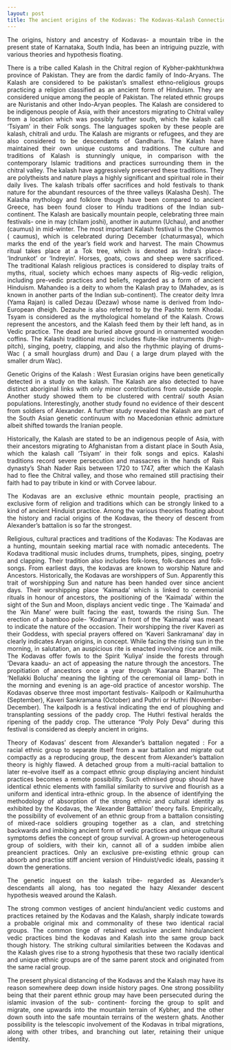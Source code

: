 ```yaml
---
layout: post
title: The ancient origins of the Kodavas: The Kodavas-Kalash Connection: GV Hypothesis
---
```


<p style="text-align: justify">The origins, history and ancestry of Kodavas- a mountain tribe in the present state of
Karnataka, South India, has been an intriguing puzzle, with various theories and
hypothesis floating.</p>

<p style="text-align: justify">There is a tribe called Kalash in the Chitral region of Kybher-pakhtunkhwa province of
Pakistan. They are from the dardic family of Indo-Aryans. The Kalash are considered to
be pakistan’s smallest ethno-religious groups practicing a religion classified as an ancient
form of Hinduism. They are considered unique among the people of Pakistan. The
related ethnic groups are Nuristanis and other Indo-Aryan peoples. The Kalash are
considered to be indigenous people of Asia, with their ancestors migrating to Chitral
valley from a location which was possibly further south, which the kalash call ‘Tsiyam’ in
their Folk songs. The languages spoken by these people are kalash, chitrali and urdu. The
Kalash are migrants or refugees, and they are also considered to be descendants of
Gandharis. The Kalash have maintained their own unique customs and traditions. The
culture and traditions of Kalash is stunningly unique, in comparison with the
contemporary Islamic traditions and practices surrounding them in the chitral valley. The
kalash have aggressively preserved these traditions. They are polytheists and nature
plays a highly significant and spiritual role in their daily lives. The kalash tribals offer
sacrifices and hold festivals to thank nature for the abundant resources of the three
valleys (Kalasha Desh). The Kalasha mythology and folklore though have been compared
to ancient Greece, has been found closer to Hindu traditions of the Indian sub-continent.
The Kalash are basically mountain people, celebrating three main festivals- one in may
(chilam joshi), another in autumn (Uchau), and another (caumus) in mid-winter. The
most important Kalash festival is the Chowmos ( caumus), which is celebrated during
December (chaturmasya), which marks the end of the year’s field work and harvest. The
main Chowmus ritual takes place at a Tok tree, which is denoted as Indra’s place-
‘Indrunkot’ or ‘Indreyin’. Horses, goats, cows and sheep were sacrificed. The traditional
Kalash religious practices is considered to display traits of myths, ritual, society which
echoes many aspects of Rig-vedic religion, including pre-vedic practices and beliefs,
regarded as a form of ancient Hinduism. Mahandeo is a deity to whom the Kalash pray
to (Mahadev, as is known in another parts of the Indian sub-continent). The creator
deity Imra (Yama Rajan) is called Dezau (Dezaw) whose name is derived from Indo-
European dheigh. Dezauhe is also referred to by the Pashto term Khodai. Tsyam is
considered as the mythological homeland of the Kalash. Crows represent the ancestors,
and the Kalash feed them by their left hand, as in Vedic practice. The dead are buried
above ground in ornamented wooden coffins. The Kalashi traditional music includes
flute-like instruments (high-pitch), singing, poetry, clapping, and also the rhythmic
playing of drums- Wac ( a small hourglass drum) and Dau ( a large drum played with the
smaller drum Wac).</p>

<p style="text-align: justify">Genetic Origins of the Kalash : West Eurasian origins have been genetically detected in a
study on the kalash. The Kalash are also detected to have distinct aboriginal links with
only minor contributions from outside people. Another study showed them to be
clustered with central/ south Asian populations. Interestingly, another study found no
evidence of their descent from soldiers of Alexander. A further study revealed the Kalash
are part of the South Asian genetic continuum with no Macedonian ethnic admixture
albeit shifted towards the Iranian people.</p>

<p style="text-align: justify">Historically, the Kalash are stated to be an indigenous people of Asia, with their
ancestors migrating to Afghanistan from a distant place in South Asia, which the kalash
call ‘Tsiyam’ in their folk songs and epics. Kalashi traditions record severe persecution
and massacres in the hands of Rais dynasty’s Shah Nader Rais between 1720 to 1747,
after which the Kalash had to flee the Chitral valley, and those who remained still
practising their faith had to pay tribute in kind or with Corvee labour.</p>

<p style="text-align: justify">The Kodavas are an exclusive ethnic mountain people, practising an exclusive form of
religion and traditions which can be strongly linked to a kind of ancient Hinduist practice.
Among the various theories floating about the history and racial origins of the Kodavas,
the theory of descent from Alexander’s battalion is so far the strongest.</p>

<p style="text-align: justify">Religious, cultural practices and traditions of the Kodavas: The Kodavas are a hunting,
mountain seeking martial race with nomadic antecedents. The Kodava traditional music
includes drums, trumphets, pipes, singing, poetry and clapping. Their tradition also
includes folk-lores, folk-dances and folk-songs. From earliest days, the kodavas are
known to worship Nature and Ancestors. Historically, the Kodavas are worshippers of
Sun. Apparently this trait of worshipping Sun and nature has been handed over since
ancient days. Their worshipping place ‘Kaimada’ which is linked to ceremonial rituals in
honour of ancestors, the positioning of the ‘Kaimada’ within the sight of the Sun and
Moon, displays ancient vedic tinge . The ‘Kaimada’ and the ‘Ain Mane’ were built facing
the east, towards the rising Sun. The erection of a bamboo pole- ‘Kodimara’ in front of
the ‘Kaimada’ was meant to indicate the nature of the occasion. Their worshipping the
river Kaveri as their Goddess, with special prayers offered on ‘Kaveri Sankramana’ day in
clearly indicates Aryan origins, in concept. While facing the rising sun in the morning, in
salutation, an auspicious rite is enacted involving rice and milk. The Kodavas offer fowls
to the Spirit ‘Kuliya’ inside the forests through ‘Devara kaadu- an act of appeasing the
nature through the ancestors. The propitiation of ancestors once a year through
‘Kaarana Bharani’. The ‘Nellakki Bolucha’ meaning the lighting of the ceremonial oil
lamp- both in the morning and evening is an age-old practice of ancestor worship. The
Kodavas observe three most important festivals- Kailpodh or Kailmuhurtha (September),
Kaveri Sankramana (October) and Puthri or Huthri (November-December). The kailpodh
is a festival indicating the end of ploughing and transplanting sessions of the paddy crop.
The Huthri festival heralds the ripening of the paddy crop. The utterance “Poly Poly
Deva” during this festival is considered as deeply ancient in origins.</p>

<p style="text-align: justify">Theory of Kodavas’ descent from Alexander’s battalion negated : For a racial ethnic
group to separate itself from a war battalion and migrate out compactly as a
reproducing group, the descent from Alexander’s battalion theory is highly flawed. A
detached group from a multi-racial battalion to later re-evolve itself as a compact ethnic
group displaying ancient hinduist practices becomes a remote possibility. Such ethnised
group should have identical ethnic elements with familial similarity to survive and
flourish as a uniform and identical intra-ethnic group. In the absence of identifying the
methodology of absorption of the strong ethnic and cultural identity as exhibited by the
Kodavas, the ‘Alexander Battalion’ theory fails. Empirically, the possibility of evolvement
of an ethnic group from a battalion consisting of mixed-race soldiers grouping together
as a clan, and stretching backwards and imbibing ancient form of vedic practices and
unique cultural symptoms defies the concept of group survival. A grown-up
heterogeneous group of soldiers, with their kin, cannot all of a sudden imbibe alien preancient practices. Only an exclusive pre-existing ethnic group can absorb and practise
stiff ancient version of Hinduist/vedic ideals, passing it down the generations.</p>

<p style="text-align: justify">The genetic inquest on the kalash tribe- regarded as Alexander’s descendants all along,
has too negated the hazy Alexander descent hypothesis weaved around the Kalash.</p>

<p style="text-align: justify">The strong common vestiges of ancient hindu/ancient vedic customs and practices
retained by the Kodavas and the Kalash, sharply indicate towards a probable original mix
and commonality of these two identical racial groups. The common tinge of retained
exclusive ancient hindu/ancient vedic practices bind the kodavas and Kalash into the
same group back though history. The striking cultural similarities between the Kodavas
and the Kalash gives rise to a strong hypothesis that these two racially identical and
unique ethnic groups are of the same parent stock and originated from the same racial
group.</p>

<p style="text-align: justify">The present physical distancing of the Kodavas and the Kalash may have its reason
somewhere deep down inside history pages. One strong possibility being that their
parent ethnic group may have been persecuted during the islamic invasion of the sub-
continent- forcing the group to split and migrate, one upwards into the mountain terrain
of Kybher, and the other down south into the safe mountain terrains of the western
ghats. Another possibility is the telescopic involvement of the Kodavas in tribal
migrations, along with other tribes, and branching out later, retaining their unique
identity.</p>
